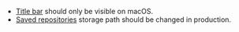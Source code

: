 - [Title bar](src/routes/+layout.svelte) should only be visible on macOS.
- [Saved repositories](src-tauri/src/repository_store/utilities.rs) storage path should be changed in production.
